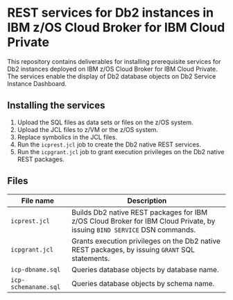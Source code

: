 # REST services for Db2 instances in IBM z/OS Cloud Broker for IBM Cloud Private 
This repository contains deliverables for installing prerequisite services for Db2 instances deployed on  IBM z/OS Cloud Broker for IBM Cloud Private. The services enable the display of Db2 database objects on Db2 Service Instance Dashboard.

## Installing the services
1. Upload the SQL files as data sets or files on the z/OS system.
2. Upload the JCL files to z/VM or the z/OS system.
3. Replace symbolics in the JCL files.
4. Run the `icprest.jcl` job to create the Db2 native REST services.
5. Run the `icpgrant.jcl` job to grant execution privileges on the Db2 native REST packages.

## Files
|File name|Description|
|--|--|
|`icprest.jcl`|Builds Db2 native REST packages for IBM z/OS Cloud Broker for IBM Cloud Private, by issuing `BIND SERVICE` DSN commands.|
|`icpgrant.jcl`|Grants execution privileges on the Db2 native REST packages, by issuing `GRANT` SQL statements.|
|`icp-dbname.sql`|Queries database objects by database name.|
|`icp-schemaname.sql`|Queries database objects by schema name.|
